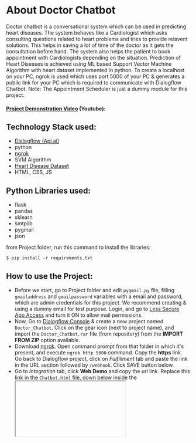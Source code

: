 About Doctor Chatbot
===
Doctor chatbot is a conversational system which can be used in predicting heart diseases. The system behaves like a Cardiologist which asks consulting questions related to heart problems and tries to provide relavent solutions. This helps in saving a lot of time of the doctor as it gets the consultation before hand. The system also helps the patient to book appointment with Cardiologists depending on the situation.
Prediction of Heart Diseases is achieved using ML based Support Vector Machine Algorithm with heart dataset implemented in python. To create a localhost on your PC, ngrok is used which uses port 5000 of your PC & generates a public link for your PC which is required to communicate with Dialogflow Chatbot. 
Note: The Appointment Scheduler is just a dummy module for this project.

#### [Project Demonstration Video](https://youtu.be/p3QAyCCfmLI/) (Youtube):

Technology Stack used:
---
* [Dialogflow (Api.ai)](https://dialogflow.com/)
* python
* [ngrok](https://ngrok.com/)
* SVM Algorithm
* [Heart Disease Dataset](https://www.kaggle.com/ronitf/heart-disease-uci/)
* HTML, CSS, JS

Python Libraries used:
---
* flask
* pandas
* sklearn
* smtplib
* pygmail
* json

from Project folder, run this command to install the libraries:
```
$ pip install -r requirements.txt
```

How to use the Project:
---
* Before we start, go to Project folder and edit `pygmail.py` file, filling `gmailaddress` and `gmailpassword` variables with a email and password, which are admin credentials for this project. We recommend creating & using a dummy email for test purpose. Login, and go to [Less Secure App Access](https://myaccount.google.com/lesssecureapps) and turn it ON to allow mail permissions.
* Now, Go to [Dialogflow Console](https://dialogflow.cloud.google.com/#/login/) & create a new project named `Doctor_Chatbot`. Click on the gear icon (next to project name), and import the `Doctor_Chatbot.rar` file (from repository) from the **IMPORT FROM ZIP** option available. 
* Download [ngrok](https://ngrok.com/download/). Open command prompt from that folder in which it's present, and execute `ngrok http 5000` command. Copy the **https** link. Go back to Dialogflow project, click on *Fulfillment* tab and paste the link in the URL section followed by `/webhook`. Click SAVE button below.
* Go to *Integration* tab, click **Web Demo** and copy the url link. Replace this link in the `Chatbot.html` file, down below inside the <iframe> where the url is present.
* Next, run `connection.py` file from the Project folder (repository). Open a browser, and enter `localhost:5000` or `127.0.0.1:5000` to execute the interface.
* Watch the [Project video](https://youtu.be/p3QAyCCfmLI/) to check its working.

### Project Screenshot
![Screenshot 1](https://user-images.githubusercontent.com/66524582/83961537-b524ff80-a8b1-11ea-86d3-bf5a58401795.png)
